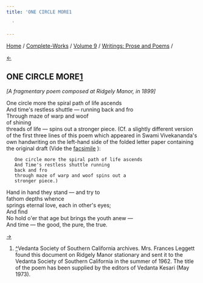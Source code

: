 ```yaml
---
title: 'ONE CIRCLE MORE1

  '

---
```

<div>

[Home](../../../index.htm) / [Complete-Works](../../complete_works.htm)
/ [Volume 9](../volume_9_contents.htm) / [Writings: Prose and
Poems](writings_prose_and_poems_contents.htm) /

[←](the_plague_manifesto.htm)

## ONE CIRCLE MORE[1](#fn1)

*\[A fragmentary poem composed at Ridgely Manor, in 1899\]*

One circle more the spiral path of life ascends  
And time's restless shuttle — running back and fro  
Through maze of warp and woof  
of shining  
threads of life — spins out a stronger piece. (Cf. a slightly different
version of the first three lines of this poem which appeared in Swami
Vivekananda's own handwriting on the left-hand side of the folded letter
paper containing the original draft (Vide the [facsimile](facsimile.htm)
):

       One circle more the spiral path of life ascends  
       And Time's restless shuttle running  
       back and fro  
       through maze of warp and woof spins out a  
       stronger piece.)

Hand in hand they stand — and try to  
fathom depths whence  
springs eternal love, each in other's eyes;  
And find  
No hold o'er that age but brings the youth anew —  
And time — the good, the pure, the true.  

[→](facsimile.htm)

</div>

1.  [^](#tx1)Vedanta Society of Southern California archives.   Mrs.
    Frances Leggett found this document on Ridgely Manor stationary and
    sent it to the Vedanta Society of Southern California in the summer
    of 1962. The title of the poem has been supplied by the editors of
    Vedanta Kesari (May 1973).
